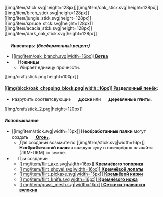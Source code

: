 [[img/item/stick.svg|height=128px]][[img/item/oak_stick.svg|height=128px]][[img/item/birch_stick.svg|height=128px]][[img/item/jungle_stick.svg|height=128px]][[img/item/spruce_stick.svg|height=128px]][[img/item/acacia_stick.svg|height=128px]][[img/item/dark_oak_stick.svg|height=128px]]

#### <img src="https://gamepedia.cursecdn.com/minecraft_gamepedia/1/13/Player_Head.png" width="16"> **Инвентарь**: *(бесформенный рецепт)*

- [[[img/item/oak_branch.svg|width=16px]] **Ветка**](https://github.com/SoSeDiK-Universe/Wiki/wiki/Ветки)
- <img src="https://gamepedia.cursecdn.com/minecraft_gamepedia/d/d1/Shears.png" width="16"> **Ножницы**
  - Убирает единицу прочности.

[[img/craft/stick.png|height=100px]]

#### [[[img/block/oak_chopping_block.png|width=16px]] **Разделочный пенёк**](https://github.com/SoSeDiK-Universe/Wiki/wiki/Разделочный-пенёк):

- Разрубить соответсвующие <img src="https://gamepedia.cursecdn.com/minecraft_gamepedia/c/c5/Oak_Planks_JE6_BE2.png" width="16"> **Доски** или <img src="https://gamepedia.cursecdn.com/minecraft_gamepedia/6/62/Oak_Slab_Revision_5.png" width="16"> **Деревянные плиты**.

[[img/craft/stick_2.png|height=120px]]

#### Использование
- [[img/item/stick.svg|width=16px]] **Необработанные палки** могут создать [<img src="https://gamepedia.cursecdn.com/minecraft_gamepedia/a/a5/Fire.gif" width="16"> **Огонь**](https://github.com/SoSeDiK-Universe/Wiki/wiki/Огонь).
  - Для создания возьмите по [[img/item/stick.svg|width=16px]] **Необработанной палке** в каждую руку и поочерёдно кликайте (ЛКМ-ПКМ) по земле.
- <img src="https://gamepedia.cursecdn.com/minecraft_gamepedia/1/13/Player_Head.png" width="16"> При создании:
  - [[[img/item/flint_axe.svg|width=16px]] **Кремнёвого топорика**](https://github.com/SoSeDiK-Universe/Wiki/wiki/Кремнёвый-топорик)
  - [[[img/item/flint_shovel.svg|width=16px]] **Кремнёвой лопаты**](https://github.com/SoSeDiK-Universe/Wiki/wiki/Кремнёвая-лопата)
  - [[[img/item/flint_pickaxe.svg|width=16px]] **Кремнёвой кирки**](https://github.com/SoSeDiK-Universe/Wiki/wiki/Кремнёвая-кирка)
  - [[[img/item/flint_knife.svg|width=16px]] **Кремнёвого ножа**](https://github.com/SoSeDiK-Universe/Wiki/wiki/Кремнёвый-нож)
  - [[[img/item/grass_mesh.svg|width=16px]] **Сетки из травяного волокна**](https://github.com/SoSeDiK-Universe/Wiki/wiki/Сетка-из-травяного-волокна)